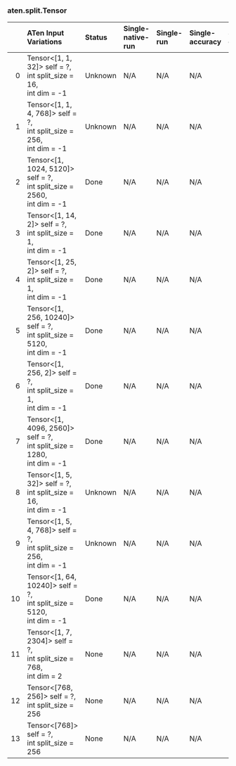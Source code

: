 ### aten.split.Tensor
|    | ATen Input Variations                                                       | Status   | Single-native-run   | Single-run   | Single-accuracy   | Single-converted   |
|---:|:----------------------------------------------------------------------------|:---------|:--------------------|:-------------|:------------------|:-------------------|
|  0 | Tensor<[1, 1, 32]> self = ?,<br>int split_size = 16,<br>int dim = -1        | Unknown  | N/A                 | N/A          | N/A               | N/A                |
|  1 | Tensor<[1, 1, 4, 768]> self = ?,<br>int split_size = 256,<br>int dim = -1   | Unknown  | N/A                 | N/A          | N/A               | N/A                |
|  2 | Tensor<[1, 1024, 5120]> self = ?,<br>int split_size = 2560,<br>int dim = -1 | Done     | N/A                 | N/A          | N/A               | N/A                |
|  3 | Tensor<[1, 14, 2]> self = ?,<br>int split_size = 1,<br>int dim = -1         | Done     | N/A                 | N/A          | N/A               | N/A                |
|  4 | Tensor<[1, 25, 2]> self = ?,<br>int split_size = 1,<br>int dim = -1         | Done     | N/A                 | N/A          | N/A               | N/A                |
|  5 | Tensor<[1, 256, 10240]> self = ?,<br>int split_size = 5120,<br>int dim = -1 | Done     | N/A                 | N/A          | N/A               | N/A                |
|  6 | Tensor<[1, 256, 2]> self = ?,<br>int split_size = 1,<br>int dim = -1        | Done     | N/A                 | N/A          | N/A               | N/A                |
|  7 | Tensor<[1, 4096, 2560]> self = ?,<br>int split_size = 1280,<br>int dim = -1 | Done     | N/A                 | N/A          | N/A               | N/A                |
|  8 | Tensor<[1, 5, 32]> self = ?,<br>int split_size = 16,<br>int dim = -1        | Unknown  | N/A                 | N/A          | N/A               | N/A                |
|  9 | Tensor<[1, 5, 4, 768]> self = ?,<br>int split_size = 256,<br>int dim = -1   | Unknown  | N/A                 | N/A          | N/A               | N/A                |
| 10 | Tensor<[1, 64, 10240]> self = ?,<br>int split_size = 5120,<br>int dim = -1  | Done     | N/A                 | N/A          | N/A               | N/A                |
| 11 | Tensor<[1, 7, 2304]> self = ?,<br>int split_size = 768,<br>int dim = 2      | None     | N/A                 | N/A          | N/A               | N/A                |
| 12 | Tensor<[768, 256]> self = ?,<br>int split_size = 256                        | None     | N/A                 | N/A          | N/A               | N/A                |
| 13 | Tensor<[768]> self = ?,<br>int split_size = 256                             | None     | N/A                 | N/A          | N/A               | N/A                |

